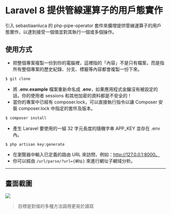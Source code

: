 # Laravel 8 提供管線運算子的用戶態實作

引入 sebastiaanluca 的 php-pipe-operator 套件來擴增提供管線運算子的用戶態實作，以達到接受一個值並對其執行一個或多個操作。

## 使用方式
- 把整個專案複製一份到你的電腦裡，這裡指的「內容」不是只有檔案，而是指所有整個專案的歷史紀錄、分支、標籤等內容都會複製一份下來。
```sh
$ git clone
```
- 將 __.env.example__ 檔案重新命名成 __.env__，如果應用程式金鑰沒有被設定的話，你的使用者 sessions 和其他加密的資料都是不安全的！
- 當你的專案中已經有 composer.lock，可以直接執行指令以讓 Composer 安裝 composer.lock 中指定的套件及版本。
```sh
$ composer install
```
- 產生 Laravel 要使用的一組 32 字元長度的隨機字串 APP_KEY 並存在 .env 內。
```sh
$ php artisan key:generate
```
- 在瀏覽器中輸入已定義的路由 URL 來訪問，例如：http://127.0.0.1:8000。
- 你可以經由 `/url/parse/?url={網址}` 來進行網址子網域分析。

----

## 畫面截圖
![](https://i.imgur.com/4y8dHjp.png)
> 目標是對值的多種方法調用更易於讀寫